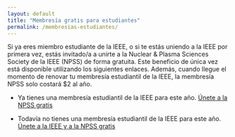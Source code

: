 ```yaml
---
layout: default
title: "Membresía gratis para estudiantes"
permalink: /membresias-estudiantes/
---
```

Si ya eres miembro estudiante de la IEEE, o si te estás uniendo a la IEEE por primera vez, estás invitado/a a unirte a la Nuclear & Plasma Sciences Society de la IEEE (NPSS) de forma gratuita. Este beneficio de única vez está disponible utilizando los siguientes enlaces. Además, cuando llegue el momento de renovar tu membresía estudiantil de la IEEE, la membresía NPSS solo costará $2 al año.

- Ya tienes una membresía estudiantil de la IEEE para este año.
[Únete a la NPSS gratis](http://www.ieee.org/cart/checkout/addPromotionLink.html?promo=FREENPSSTU)

- Todavía no tienes una membresía estudiantil de la IEEE para este año.
[Únete a la IEEE y a la NPSS gratis](http://www.ieee.org/cart/checkout/addPromotionLink.html?promo=IENPSSFREE)

